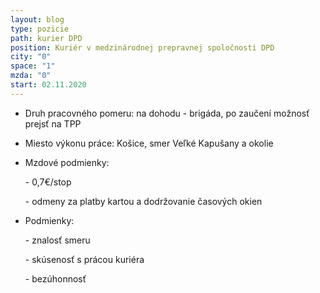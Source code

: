 ```yaml
---
layout: blog
type: pozicie
path: kurier DPD
position: Kuriér v medzinárodnej prepravnej spoločnosti DPD
city: "0"
space: "1"
mzda: "0"
start: 02.11.2020
---
```

*  Druh pracovného pomeru: na dohodu - brigáda, po zaučení možnosť prejsť na TPP
* Miesto výkonu práce: Košice, smer Veľké Kapušany a okolie
* Mzdové podmienky: 

  \- 0,7€/stop

  \- odmeny za platby kartou a dodržovanie časových okien
* Podmienky: 

  \- znalosť smeru

  \- skúsenosť s prácou kuriéra

  \- bezúhonnosť